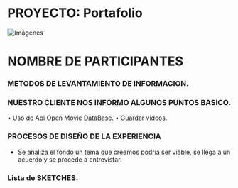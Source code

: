 # PROYECTO: Portafolio


![Imágenes](assets/img/logo4.png) 

# NOMBRE DE PARTICIPANTES
	

    
### METODOS DE LEVANTAMIENTO DE INFORMACION.

 
### NUESTRO CLIENTE NOS INFORMO ALGUNOS PUNTOS BASICO.
•   Uso de Api Open Movie DataBase.
•   Guardar videos.




### PROCESOS DE DISEÑO DE LA EXPERIENCIA
-   Se analiza el fondo un tema que creemos podría ser viable, se llega a un acuerdo y se procede a entrevistar.

### Lista de SKETCHES.
